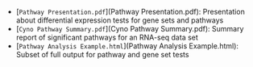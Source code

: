 - [`Pathway Presentation.pdf`](Pathway Presentation.pdf): Presentation
  about differential expression tests for gene sets and pathways
- [`Cyno Pathway Summary.pdf`](Cyno Pathway Summary.pdf): Summary
  report of significant pathways for an RNA-seq data set
- [`Pathway Analysis Example.html`](Pathway Analysis Example.html):
  Subset of full output for pathway and gene set tests
